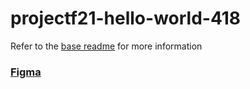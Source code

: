 # projectf21-hello-world-418

Refer to the [base readme](../../README.md) for more information

### [Figma](https://www.figma.com/file/yLSI2eGZEtE6fp5JwDOaQM/BonFire?node-id=0%3A1)
